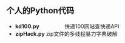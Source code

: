  ## 个人的Python代码

* **kd100.py**                  快递100网站查快递API
* **zipHack.py**                       zip文件的多线程暴力字典破解 
